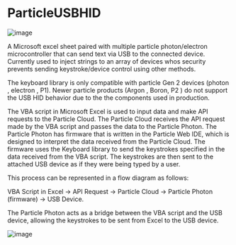 # ParticleUSBHID
![image](https://user-images.githubusercontent.com/33264428/218351855-65b13cab-9dd1-4f62-a06c-fccf40091bc4.png)


A Microsoft excel sheet paired with multiple particle photon/electron microcontroller that can send text via USB to the connected device. Currently used to inject strings to an array of devices whos security prevents sending keystroke/device control using other methods.   

The keyboard library is only compatible with particle Gen 2 devices (photon , electron , P1). Newer particle products (Argon , Boron, P2 ) do not support the USB HID behavior due to the the components used in production.

The VBA script in Microsoft Excel is used to input data and make API requests to the Particle Cloud.
The Particle Cloud receives the API request made by the VBA script and passes the data to the Particle Photon.
The Particle Photon has firmware that is written in the Particle Web IDE, which is designed to interpret the data received from the Particle Cloud.
The firmware uses the Keyboard library to send the keystrokes specified in the data received from the VBA script.
The keystrokes are then sent to the attached USB device as if they were being typed by a user.

This process can be represented in a flow diagram as follows:

VBA Script in Excel -> API Request -> Particle Cloud -> Particle Photon (firmware) -> USB Device.

The Particle Photon acts as a bridge between the VBA script and the USB device, allowing the keystrokes to be sent from Excel to the USB device.

![image](https://user-images.githubusercontent.com/33264428/218277636-17184d09-7a9d-42f5-b5b1-b14521cbac7d.png)
